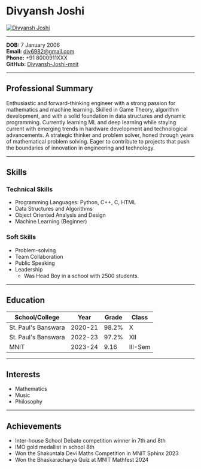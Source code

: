 # Divyansh Joshi

[![Divyansh Joshi](https://media.licdn.com/dms/image/D4D03AQGhDQW9VuxxbQ/profile-displayphoto-shrink_200_200/0/1694232728083?e=2147483647&v=beta&t=FScSkeuHJbq2HDzDPvwBbMhOyoDM-YPFpefXnZYyjsU)](https://github.com/Divyansh-Joshi-mnit)

---

**DOB:** 7 January 2006  
**Email:** div6982@gmail.com  
**Phone:** +91 8000911XXX  
**GitHub:** [Divyansh-Joshi-mnit](https://github.com/Divyansh-Joshi-mnit)

---

## Professional Summary

Enthusiastic and forward-thinking engineer with a strong passion for mathematics and machine learning. Skilled in Game Theory, algorithm development, and with a solid foundation in data structures and dynamic programming. Currently learning ML and deep learning while staying current with emerging trends in hardware development and technological advancements. A strategic thinker and problem solver, honed through years of mathematical problem solving. Eager to contribute to projects that push the boundaries of innovation in engineering and technology.

---

## Skills

### Technical Skills

- Programming Languages: Python, C++, C, HTML
- Data Structures and Algorithms
- Object Oriented Analysis and Design
- Machine Learning (Beginner)

### Soft Skills

- Problem-solving
- Team Collaboration
- Public Speaking
- Leadership
  - Was Head Boy in a school with 2500 students.

---

## Education

| School/College       | Year      | Grade  | Class  |
|----------------------|-----------|--------|--------|
| St. Paul's Banswara  | 2020-21   | 98.2%  | X      |
| St. Paul's Banswara  | 2022-23   | 97.2%  | XII    |
| MNIT                 | 2023-24   | 9.16   | III-Sem|

---

## Interests

- Mathematics
- Music
- Philosophy

---

## Achievements

- Inter-house School Debate competition winner in 7th and 8th
- IMO gold medallist in school 8th
- Won the Shakuntala Devi Maths Competition in MNIT Sphinx 2023
- Won the Bhaskaracharya Quiz at MNIT Mathfest 2024

